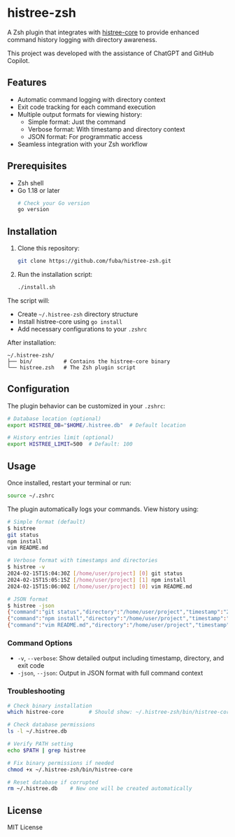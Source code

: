 # histree-zsh

A Zsh plugin that integrates with [histree-core](https://github.com/fuba/histree-core) to provide enhanced command history logging with directory awareness.

This project was developed with the assistance of ChatGPT and GitHub Copilot.

## Features

- Automatic command logging with directory context
- Exit code tracking for each command execution
- Multiple output formats for viewing history:
  - Simple format: Just the command
  - Verbose format: With timestamp and directory context
  - JSON format: For programmatic access
- Seamless integration with your Zsh workflow

## Prerequisites

- Zsh shell
- Go 1.18 or later
  ```sh
  # Check your Go version
  go version
  ```

## Installation

1. Clone this repository:
    ```sh
    git clone https://github.com/fuba/histree-zsh.git
    ```

2. Run the installation script:
    ```sh
    ./install.sh
    ```

The script will:
- Create `~/.histree-zsh` directory structure
- Install histree-core using `go install`
- Add necessary configurations to your `.zshrc`

After installation:
```
~/.histree-zsh/
├── bin/          # Contains the histree-core binary
└── histree.zsh   # The Zsh plugin script
```

## Configuration

The plugin behavior can be customized in your `.zshrc`:

```zsh
# Database location (optional)
export HISTREE_DB="$HOME/.histree.db"  # Default location

# History entries limit (optional)
export HISTREE_LIMIT=500  # Default: 100
```

## Usage

Once installed, restart your terminal or run:
```sh
source ~/.zshrc
```

The plugin automatically logs your commands. View history using:

```sh
# Simple format (default)
$ histree
git status
npm install
vim README.md

# Verbose format with timestamps and directories
$ histree -v
2024-02-15T15:04:30Z [/home/user/project] [0] git status
2024-02-15T15:05:15Z [/home/user/project] [1] npm install
2024-02-15T15:06:00Z [/home/user/project] [0] vim README.md

# JSON format
$ histree -json
{"command":"git status","directory":"/home/user/project","timestamp":"2024-02-15T15:04:30Z","exit_code":0,"hostname":"host","process_id":1234}
{"command":"npm install","directory":"/home/user/project","timestamp":"2024-02-15T15:05:15Z","exit_code":1,"hostname":"host","process_id":1234}
{"command":"vim README.md","directory":"/home/user/project","timestamp":"2024-02-15T15:06:00Z","exit_code":0,"hostname":"host","process_id":1234}
```

### Command Options
- `-v`, `--verbose`: Show detailed output including timestamp, directory, and exit code
- `-json`, `--json`: Output in JSON format with full command context

### Troubleshooting

```sh
# Check binary installation
which histree-core        # Should show: ~/.histree-zsh/bin/histree-core

# Check database permissions
ls -l ~/.histree.db

# Verify PATH setting
echo $PATH | grep histree

# Fix binary permissions if needed
chmod +x ~/.histree-zsh/bin/histree-core

# Reset database if corrupted
rm ~/.histree.db    # New one will be created automatically
```

## License

MIT License
